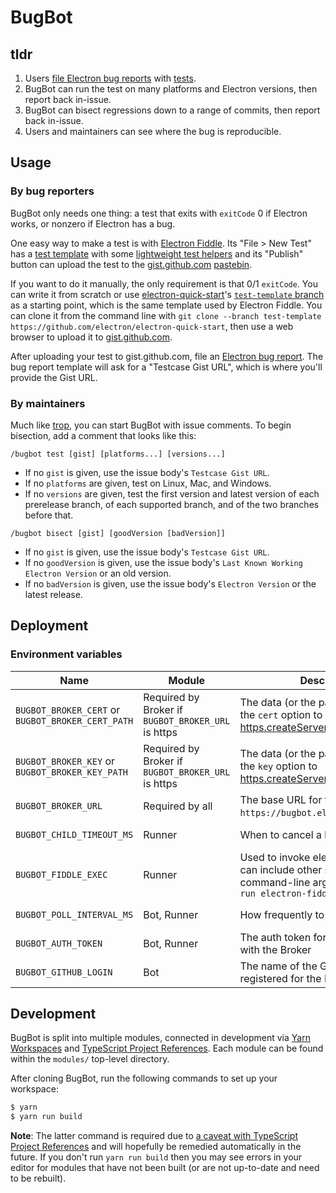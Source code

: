 # BugBot

## tldr

1. Users [file Electron bug reports](https://github.com/electron/electron/issues/new/choose) with [tests](#by-bug-reporters).
1. BugBot can run the test on many platforms and Electron versions, then report back in-issue.
1. BugBot can bisect regressions down to a range of commits, then report back in-issue.
1. Users and maintainers can see where the bug is reproducible.

## Usage

### By bug reporters

BugBot only needs one thing: a test that exits with `exitCode` 0 if Electron works, or nonzero if Electron has a bug.

One easy way to make a test is with [Electron Fiddle](https://github.com/electron/fiddle). Its "File > New Test" has a [test template](https://github.com/electron/electron-quick-start/tree/test-template) with some [lightweight test helpers](https://github.com/electron/electron-quick-start/blob/test-template/preload.js) and its "Publish" button can upload the test to the [gist.github.com](https://gist.github.com/) [pastebin](https://en.wikipedia.org/wiki/Pastebin).

If you want to do it manually, the only requirement is that 0/1 `exitCode`. You can write it from scratch or use [electron-quick-start](https://github.com/electron/electron-quick-start)'s [`test-template` branch](https://github.com/electron/electron-quick-start/tree/test-template) as a starting point, which is the same template used by Electron Fiddle. You can clone it from the command line with `git clone --branch test-template https://github.com/electron/electron-quick-start`, then use a web browser to upload it to [gist.github.com](https://gist.github.com/).

After uploading your test to gist.github.com, file an [Electron bug report](https://github.com/electron/electron/issues/new/choose). The bug report template will ask for a "Testcase Gist URL", which is where you'll provide the Gist URL.

### By maintainers

Much like [trop](https://github.com/electron/trop/blob/master/docs/usage.md#using-trop), you can start BugBot with issue comments. To begin bisection, add a comment that looks like this:

```
/bugbot test [gist] [platforms...] [versions...]
```

- If no `gist` is given, use the issue body's `Testcase Gist URL`.
- If no `platforms` are given, test on Linux, Mac, and Windows.
- If no `versions` are given, test the first version and latest version of each prerelease branch, of each supported branch, and of the two branches before that.


```
/bugbot bisect [gist] [goodVersion [badVersion]]
```

- If no `gist` is given, use the issue body's `Testcase Gist URL`.
- If no `goodVersion` is given, use the issue body's `Last Known Working Electron Version` or an old version.
- If no `badVersion` is given, use the issue body's `Electron Version` or the latest release.

## Deployment

### Environment variables

| Name | Module | Description | Default |
|---|---|---|---|
| `BUGBOT_BROKER_CERT` or `BUGBOT_BROKER_CERT_PATH` | Required by Broker if `BUGBOT_BROKER_URL` is https | The data (or the path to it) to use as the `cert` option to [https.createServer()](https://nodejs.org/api/https.html#https_https_createserver_options_requestlistener). | None |
| `BUGBOT_BROKER_KEY` or `BUGBOT_BROKER_KEY_PATH` | Required by Broker if `BUGBOT_BROKER_URL` is https | The data (or the path to it) to use as the `key` option to [https.createServer()](https://nodejs.org/api/https.html#https_https_createserver_options_requestlistener). | None |
| `BUGBOT_BROKER_URL` | Required by all | The base URL for the broker, e.g. `https://bugbot.electronjs.org:8443`. | None |
| `BUGBOT_CHILD_TIMEOUT_MS` | Runner | When to cancel a hung child | 5 minutes |
| `BUGBOT_FIDDLE_EXEC` | Runner | Used to invoke electron-fiddle. This can include other space-delimited command-line arguments, e.g. `xvfb-run electron-fiddle` | '[which](https://github.com/npm/node-which) electron-fiddle' |
| `BUGBOT_POLL_INTERVAL_MS` | Bot, Runner | How frequently to poll the Broker | 20 seconds |
| `BUGBOT_AUTH_TOKEN` | Bot, Runner | The auth token for communications with the Broker |
| `BUGBOT_GITHUB_LOGIN` | Bot | The name of the GitHub app registered for the Probot client |

## Development

BugBot is split into multiple modules, connected in development via [Yarn Workspaces](https://classic.yarnpkg.com/en/docs/workspaces/) and [TypeScript Project References](https://www.typescriptlang.org/docs/handbook/project-references.html). Each module can be found within the `modules/` top-level directory.

After cloning BugBot, run the following commands to set up your workspace:
```sh
$ yarn
$ yarn run build
```

**Note**: The latter command is required due to [a caveat with TypeScript Project References](https://www.typescriptlang.org/docs/handbook/project-references.html#caveats-for-project-references) and will hopefully be remedied automatically in the future. If you don't run `yarn run build` then you may see errors in your editor for modules that have not been built (or are not up-to-date and need to be rebuilt).
